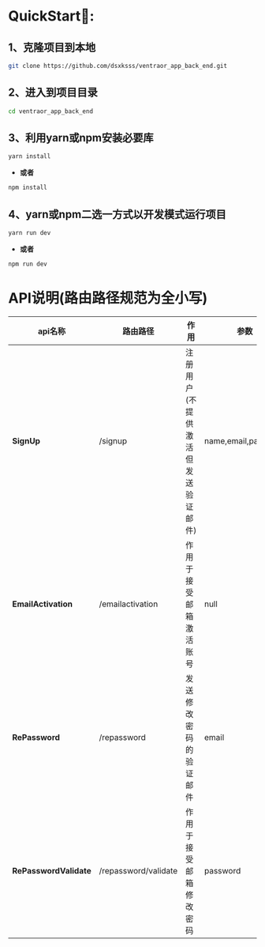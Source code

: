 # QuickStart🚀:

## 1、克隆项目到本地

```bash
git clone https://github.com/dsxksss/ventraor_app_back_end.git
```

## 2、进入到项目目录

```bash
cd ventraor_app_back_end
```

## 3、利用yarn或npm安装必要库

```bash
yarn install
```

- **或者**

```bash
npm install
```

## 4、yarn或npm二选一方式以开发模式运行项目

```bash
yarn run dev
```

- **或者**

```bash
npm run dev
```

# API说明(路由路径规范为全小写)

| api名称                  | 路由路径                 | 作用                 | 参数                  |
| ---------------------- | -------------------- | ------------------ | ------------------- |
| **SignUp**             | /signup              | 注册用户(不提供激活但发送验证邮件) | name,email,password |
| **EmailActivation**    | /emailactivation     | 作用于接受邮箱激活账号        | null                |
| **RePassword**         | /repassword          | 发送修改密码的验证邮件        | email               |
| **RePasswordValidate** | /repassword/validate | 作用于接受邮箱修改密码        | password            |
